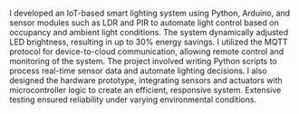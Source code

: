 I developed an IoT-based smart lighting system using Python, Arduino, and sensor modules such as LDR and PIR to automate light control based on occupancy and ambient light conditions. The system dynamically adjusted LED brightness, resulting in up to 30% energy savings. I utilized the MQTT protocol for device-to-cloud communication, allowing remote control and monitoring of the system. The project involved writing Python scripts to process real-time sensor data and automate lighting decisions. I also designed the hardware prototype, integrating sensors and actuators with microcontroller logic to create an efficient, responsive system. Extensive testing ensured reliability under varying environmental conditions.
